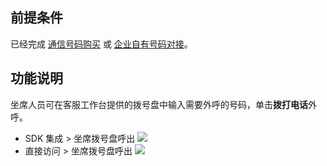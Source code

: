 ## 前提条件    
已经完成 [通信号码购买](https://cloud.tencent.com/document/product/679/67130) 或 [企业自有号码对接](https://cloud.tencent.com/document/product/679/67131)。

## 功能说明
坐席人员可在客服工作台提供的拨号盘中输入需要外呼的号码，单击**拨打电话**外呼。
- SDK 集成 > 坐席拨号盘呼出
![](https://qcloudimg.tencent-cloud.cn/raw/cdb1bb9bedde1bd180f3c432b232f45a.png)
- 直接访问 > 坐席拨号盘呼出
![](https://qcloudimg.tencent-cloud.cn/raw/b87100edefc94f3a1f953e72ea62e6b7.png)
